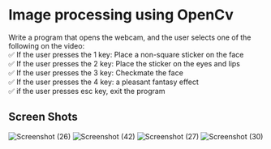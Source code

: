 # Image processing using OpenCv
Write a program that opens the webcam, and the user selects one of the following on the video:\
✅ If the user presses the 1 key: Place a non-square sticker on the face\
✅ If the user presses the 2 key: Place the sticker on the eyes and lips\
✅ If the user presses the 3 key: Checkmate the face\
✅ If the user presses the 4 key: a pleasant fantasy effect\
✅ if the user presses esc key, exit the program
## Screen Shots
![Screenshot (26)](https://user-images.githubusercontent.com/88179607/141647606-c8c72bea-9459-41a8-9f60-d31b064fc7fb.png)
![Screenshot (42)](https://user-images.githubusercontent.com/88179607/141647938-bb550280-b690-4d77-94c9-d36ef3fbd42d.png)
![Screenshot (27)](https://user-images.githubusercontent.com/88179607/141647611-0ab1d87b-16dd-4ca2-a27d-6410d016e3f1.png)
![Screenshot (30)](https://user-images.githubusercontent.com/88179607/141647615-d1ce8e4f-9ca4-4868-ae87-e0b03b9770fd.png)
